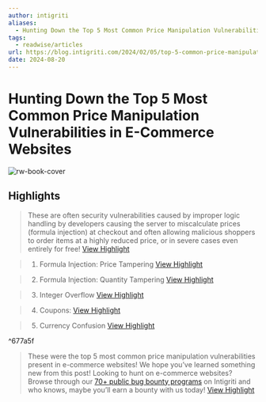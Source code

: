 ```yaml
---
author: intigriti
aliases:
  - Hunting Down the Top 5 Most Common Price Manipulation Vulnerabilities in E-Commerce Websites
tags:
  - readwise/articles
url: https://blog.intigriti.com/2024/02/05/top-5-common-price-manipulation-vulnerabilities/
date: 2024-08-20
---
```

# Hunting Down the Top 5 Most Common Price Manipulation Vulnerabilities in E-Commerce Websites

![rw-book-cover](https://i0.wp.com/blog.intigriti.com/wp-content/uploads/2019/01/cropped-favicon.png?fit=32%2C32&ssl=1)

## Highlights


> These are often security vulnerabilities caused by improper logic handling by developers causing the server to miscalculate prices (formula injection) at checkout and often allowing malicious shoppers to order items at a highly reduced price, or in severe cases even entirely for free!
> [View Highlight](https://read.readwise.io/read/01hprhdf7322cwmb4p3hh7zx5m)



> 1) Formula Injection: Price Tampering
> [View Highlight](https://read.readwise.io/read/01hprhdt6100mv8af8fx24sgb4)



> 2) Formula Injection: Quantity Tampering
> [View Highlight](https://read.readwise.io/read/01hprhdy28sgzdpf7qfqxd72xv)



> 3) Integer Overflow
> [View Highlight](https://read.readwise.io/read/01hprhe18gw7hv6v29dmreg2pd)



> 4) Coupons:
> [View Highlight](https://read.readwise.io/read/01hprhe8bnjpryj707pmwdvf8a)



> 5) Currency Confusion
> [View Highlight](https://read.readwise.io/read/01hprhedm9w18caxsm7y1vy939)

^677a5f



> These were the top 5 most common price manipulation vulnerabilities present in e-commerce websites! We hope you’ve learned something new from this post!
>  Looking to hunt on e-commerce websites? Browse through our [70+ public bug bounty programs](https://www.intigriti.com/programs) on Intigriti and who knows, maybe you’ll earn a bounty with us today!
> [View Highlight](https://read.readwise.io/read/01hprhcv0jdh209qmhqpt7433g)

